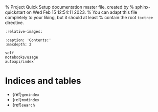 % Project Quick Setup documentation master file, created by
% sphinx-quickstart on Wed Feb 15 12:54:11 2023.
% You can adapt this file completely to your liking, but it should at least
% contain the root `toctree` directive.


```{include} ../../README.md
:relative-images:
```

```{toctree}
:caption: 'Contents:'
:maxdepth: 2

self
notebooks/usage
autoapi/index
```

# Indices and tables

- {ref}`genindex`
- {ref}`modindex`
- {ref}`search`
